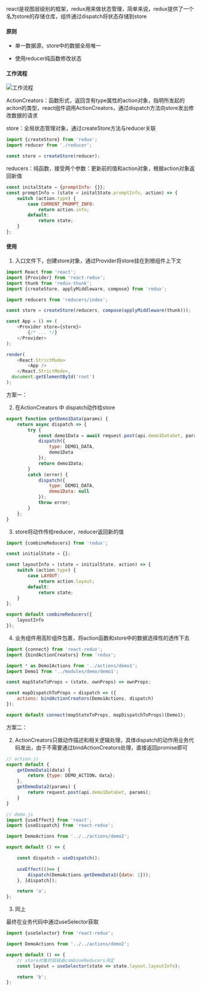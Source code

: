 react是视图层级别的框架，redux用来做状态管理，简单来说，redux提供了一个名为store的存储仓库，组件通过dispatch将状态存储到store

#### 原则

- 单一数据源，store中的数据全局唯一

- 使用reducer纯函数修改状态

#### 工作流程

![工作流程](https://p1-juejin.byteimg.com/tos-cn-i-k3u1fbpfcp/5c92499324814119b13b6c4788a59fd6~tplv-k3u1fbpfcp-watermark.image)

ActionCreators：函数形式，返回含有type属性的action对象，指明所发起的aciton的类型，react组件调用ActionCreators，通过dispatch方法向store发出修改数据的请求

store：全局状态管理对象，通过createStore方法与reducer关联

```js
import {createStore} from 'redux';
import reducer from './reducer';

const store = createStore(reducer);
```

reducers：纯函数，接受两个参数：更新前的值和action对象，根据action对象返回新值

```js
const initalState = {promptInfo: {}};
const promptInfo = (state = initalState.promptInfo, action) => {
    switch (action.type) {
        case CURRENT_PROMPT_INFO:
            return action.info;
        default:
            return state;
    }
};
```

#### 使用

1. 入口文件下，创建store对象，通过Provider将store挂在到根组件上下文

```js
import React from 'react';
import {Provider} from 'react-redux';
import thunk from 'redux-thunk';
import {createStore, applyMiddleware, compose} from 'redux';

import reducers from 'reducers/index';

const store = createStore(reducers, compose(applyMiddleware(thunk)));

const App = () => (
    <Provider store={store}>
        {/* ... */}
    </Provider>
);

render(
    <React.StrictMode>
        <App />
    </React.StrictMode>,
  document.getElementById('root')
);
```

方案一：

2. 在ActionCreators 中 dispatch动作给store

```js
export function getDemo1Data(params) {
    return async dispatch => {
        try {
            const demo1Data = await request.post(api.demo1DataGet, params);
            dispatch({
                type: DEMO1_DATA,
                demo1Data
            });
            return demo1Data;
        }
        catch (error) {
            dispatch({
                type: DEMO1_DATA,
                demo1Data: null
            });
            throw error;
        }
    };
}
```

3. store将动作传给reducer，reducer返回新的值

```js
import {combineReducers} from 'redux';

const initialState = {};

const layoutInfo = (state = initialState, action) => {
    switch (action.type) {
        case LAYOUT:
            return action.layout;
        default:
            return state;
    }
};

export default combineReducers({
    layoutInfo
});
```

4. 业务组件用高阶组件包裹，将action函数和store中的数据选择性的透传下去

```js
import {connect} from 'react-redux';
import {bindActionCreators} from 'redux';

import * as Demo1Actions from '../actions/demo1';
import Demo1 from '../modules/demo/demo1';

const mapStateToProps = (state, ownProps) => ownProps;

const mapDispatchToProps = dispatch => ({
    actions: bindActionCreators(Demo1Actions, dispatch)
});

export default connect(mapStateToProps, mapDispatchToProps)(Demo1);
```

方案二：

2. ActionCreators只做动作描述和相关逻辑处理，具体dispatch的动作用业务代码发出，由于不需要通过bindActionCreators处理，直接返回promise即可

```js
// action.js
export default {
    getDemoData1(data) {
        return {type: DEMO_ACTION，data};
    },
    getDemoData2(params) {
        return request.post(api.demo1DataGet, params);
    }
}

// demo.js
import {useEffect} from 'react';
import {useDispatch} from 'react-redux';

import DemoActions from '../../actions/demo2';

export default () => {

    const dispatch = useDispatch();
    
    useEffect(()=> {
        dispatch(DemoActions.getDemoData1({data: 1}));
    }, [dispatch]);

    return 'a';
};
```

3. 同上

最终在业务代码中通过useSelector获取

```js
import {useSelector} from 'react-redux';

import DemoActions from '../../actions/demo2';

export default () => {
    // store对象的层级由combineReducers决定
    const layout = useSelector(state => state.layout.layoutInfo);

    return 'b';
};
```